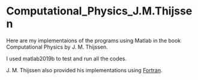 # Computational_Physics_J.M.Thijssen
Here are my implementaions of the programs using Matlab in the book Computational Physics by J. M. Thijssen.    

I used matlab2019b to test and run all the codes.     

J. M. Thijssen also provided his implementations using [Fortran](https://www.cambridge.org/gb/academic/subjects/physics/mathematical-methods/computational-physics-2nd-edition?format=HB&isbn=9780521833462).
